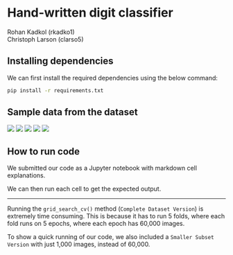 # Hand-written digit classifier

Rohan Kadkol (rkadko1)<br>
Christoph Larson (clarso5)

## Installing dependencies

We can first install the required dependencies using the below command:

```bash
pip install -r requirements.txt
```

## Sample data from the dataset

<img src="images/sample_0.png">
<img src="images/sample_1.png">
<img src="images/sample_2.png">
<img src="images/sample_3.png">
<img src="images/sample_4.png">

## How to run code

We submitted our code as a Jupyter notebook with markdown cell explanations.

We can then run each cell to get the expected output.

<hr>

Running the `grid_search_cv()` method (`Complete Dataset Version`) is extremely time consuming. This is because it has to run 5 folds, where each fold runs on 5 epochs, where each epoch has 60,000 images.

To show a quick running of our code, we also included a `Smaller Subset Version` with just 1,000 images, instead of 60,000.